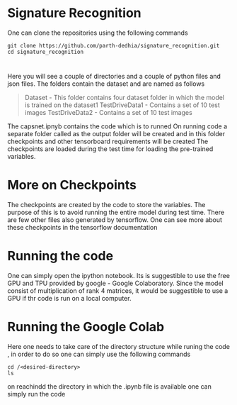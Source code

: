 # Signature Recognition
One can clone the repositories using the following commands
```
git clone https://github.com/parth-dedhia/signature_recognition.git
cd signature_recognition
```
#

Here you will see a couple of directories and a couple of python files and json files.
The folders contain the dataset and are named as follows

> Dataset - This folder contains four dataset folder in which the model is trained on the dataset1
> TestDriveData1 - Contains a set of 10 test images
> TestDriveData2 - Contains a set of 10 test images

The capsnet.ipnyb contains the code which is to runned
On running code a separate folder called as the output folder will be created and in this folder checkpoints and other tensorboard requirements will be created
The checkpoints are loaded during the test time for loading the pre-trained variables.
# More on Checkpoints
The checkpoints are created by the code to store the variables. The purpose of this is to avoid running the entire model during test time.
There are few other files also generated by tensorflow.
One can see more about these checkpoints in the tensorflow documentation

# Running the code
One can simply open the ipython notebook.
Its is suggestible to use the free GPU and TPU provided by google - Google Colaboratory.
Since the model consist of multiplication of rank 4 matrices, it would be suggestible to use a GPU if thr code is run on a local computer.
# Running the Google Colab
Here one needs to take care of the directory structure while runing the code , in order to do so one can simply use the following commands
```
cd /<desired-directory>
ls
```
on reachindd the directory in which the .ipynb file is available
one can simply run the code
